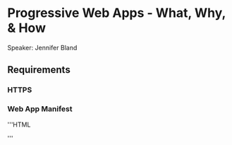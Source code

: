 # Progressive Web Apps - What, Why, & How
Speaker: Jennifer Bland

## Requirements
### HTTPS
### Web App Manifest
'''HTML
<link rel="Manifest" href="manifest.json">
'''
